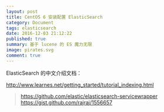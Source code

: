 ```yaml
---
layout: post
title: CentOS 6 安装配置 ElasticSearch
category: Document
tags: elasticsearch
date: 2016-12-03 21:12:22
published: true
summary: 基于 lucene 的 ES 魔力无限
image: pirates.svg
comment: true 
---
```


ElasticSearch 的中文介绍文档：

http://www.learnes.net/getting_started/tutorial_indexing.html

> 
> https://github.com/elastic/elasticsearch-servicewrapper
> https://gist.github.com/rajraj/1556657
